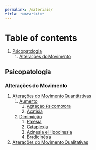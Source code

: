 ```yaml
---
permalink: /materiais/
title: "Materiais"
---
```


# Table of contents
1. [Psicopatologia](#psicopatologia)
    1. [Alterações do Movimento](#alteraçõesdomovimento)

<!---3. [Some paragraph](#paragraph1)
   1. [Sub paragraph](#subparagraph1)
4. [Another paragraph](#paragraph2)

## This is the introduction <a name="introduction"></a>
Some introduction text, formatted in heading 2 style

## Some paragraph <a name="paragraph1"></a>
The first paragraph text

### Sub paragraph <a name="subparagraph1"></a>
This is a sub paragraph, formatted in heading 3 style

## Another paragraph <a name="paragraph2"></a>
The second paragraph text
-->

## Psicopatologia <a name="psicopatologia"></a>


### Alterações do Movimento <a name="alteraçõesdomovimento"></a>
1. [Alterações do Movimento Quantitativas](#quantitativas)
    1. [Aumento](#aumento)
       1. [Agitação Psicomotora](#agitação)
       2. [Acatisia](#acatisia)
    3. [Diminuição](#diminuição)
       1. [Paresia](#paresia)
       2. [Cataplexia](#cataplexia)
       3. [Acinesia e Hipocinesia](#acinesiahipocinesia)
       4. [Bradicinésia](#bradicinesia)
2. [Alterações do Movimento Qualitativas](#qualitativas)






<!---3    1. [Involuntárias](#involuntarias)
           1. [Tremores](#tremores)
           2. [coreiformes](#coreiformes)
           3. [Atetoides](#atetoides)
           4. [Distonia](#distonia)
           5. [Automatismos](#automatismos)
           6. [Tiques](#tiques)
           7. [Preserveração](#preserveração)
           8. [Fixação de Posturas](#fixaçãoposturas)
           9. [Ecopraxia](#ecopraxia)
           10.[Catalepsia](#catalepsia)
           11. [Rigidez em Roda Dentada](#rigidezrodadentada)
    


